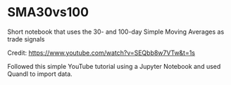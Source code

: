 # SMA30vs100
Short notebook that uses the 30- and 100-day Simple Moving Averages as trade signals

Credit: https://www.youtube.com/watch?v=SEQbb8w7VTw&t=1s

Followed this simple YouTube tutorial using a Jupyter Notebook and used Quandl to import data.

